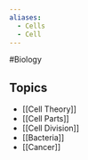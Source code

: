 ```yaml
---
aliases:
  - Cells
  - Cell
---
```

#Biology 
## Topics
* [[Cell Theory]]
* [[Cell Parts]]
* [[Cell Division]]
* [[Bacteria]]
* [[Cancer]]